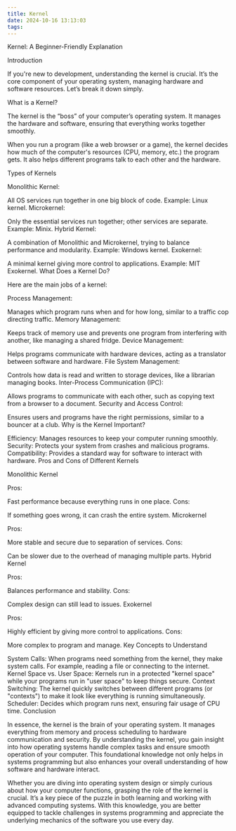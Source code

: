 ```yaml
---
title: Kernel
date: 2024-10-16 13:13:03
tags:
---
```


Kernel: A Beginner-Friendly Explanation

Introduction

If you're new to development, understanding the kernel is crucial. It’s the core component of your operating system, managing hardware and software resources. Let’s break it down simply.

What is a Kernel?

The kernel is the “boss” of your computer’s operating system. It manages the hardware and software, ensuring that everything works together smoothly.

When you run a program (like a web browser or a game), the kernel decides how much of the computer's resources (CPU, memory, etc.) the program gets. It also helps different programs talk to each other and the hardware.

Types of Kernels

Monolithic Kernel:

All OS services run together in one big block of code.
Example: Linux kernel.
Microkernel:

Only the essential services run together; other services are separate.
Example: Minix.
Hybrid Kernel:

A combination of Monolithic and Microkernel, trying to balance performance and modularity.
Example: Windows kernel.
Exokernel:

A minimal kernel giving more control to applications.
Example: MIT Exokernel.
What Does a Kernel Do?

Here are the main jobs of a kernel:

Process Management:

Manages which program runs when and for how long, similar to a traffic cop directing traffic.
Memory Management:

Keeps track of memory use and prevents one program from interfering with another, like managing a shared fridge.
Device Management:

Helps programs communicate with hardware devices, acting as a translator between software and hardware.
File System Management:

Controls how data is read and written to storage devices, like a librarian managing books.
Inter-Process Communication (IPC):

Allows programs to communicate with each other, such as copying text from a browser to a document.
Security and Access Control:

Ensures users and programs have the right permissions, similar to a bouncer at a club.
Why is the Kernel Important?

Efficiency: Manages resources to keep your computer running smoothly.
Security: Protects your system from crashes and malicious programs.
Compatibility: Provides a standard way for software to interact with hardware.
Pros and Cons of Different Kernels

Monolithic Kernel

Pros:

Fast performance because everything runs in one place.
Cons:

If something goes wrong, it can crash the entire system.
Microkernel

Pros:

More stable and secure due to separation of services.
Cons:

Can be slower due to the overhead of managing multiple parts.
Hybrid Kernel

Pros:

Balances performance and stability.
Cons:

Complex design can still lead to issues.
Exokernel

Pros:

Highly efficient by giving more control to applications.
Cons:

More complex to program and manage.
Key Concepts to Understand

System Calls: When programs need something from the kernel, they make system calls. For example, reading a file or connecting to the internet.
Kernel Space vs. User Space: Kernels run in a protected "kernel space" while your programs run in "user space" to keep things secure.
Context Switching: The kernel quickly switches between different programs (or "contexts") to make it look like everything is running simultaneously.
Scheduler: Decides which program runs next, ensuring fair usage of CPU time.
Conclusion

In essence, the kernel is the brain of your operating system. It manages everything from memory and process scheduling to hardware communication and security. By understanding the kernel, you gain insight into how operating systems handle complex tasks and ensure smooth operation of your computer. This foundational knowledge not only helps in systems programming but also enhances your overall understanding of how software and hardware interact.

Whether you are diving into operating system design or simply curious about how your computer functions, grasping the role of the kernel is crucial. It’s a key piece of the puzzle in both learning and working with advanced computing systems. With this knowledge, you are better equipped to tackle challenges in systems programming and appreciate the underlying mechanics of the software you use every day.